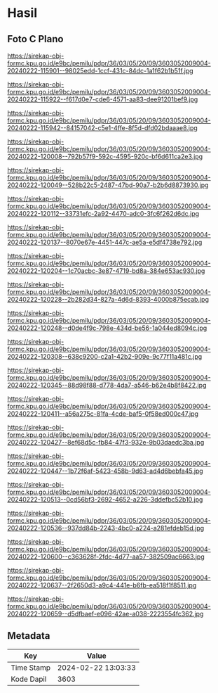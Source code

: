 # Hasil

## Foto C Plano

https://sirekap-obj-formc.kpu.go.id/e9bc/pemilu/pdpr/36/03/05/20/09/3603052009004-20240222-115901--98025edd-1ccf-431c-84dc-1a1f62b1b51f.jpg

https://sirekap-obj-formc.kpu.go.id/e9bc/pemilu/pdpr/36/03/05/20/09/3603052009004-20240222-115922--f617d0e7-cde6-4571-aa83-dee91201bef9.jpg

https://sirekap-obj-formc.kpu.go.id/e9bc/pemilu/pdpr/36/03/05/20/09/3603052009004-20240222-115942--84157042-c5e1-4ffe-8f5d-dfd02bdaaae8.jpg

https://sirekap-obj-formc.kpu.go.id/e9bc/pemilu/pdpr/36/03/05/20/09/3603052009004-20240222-120008--792b57f9-592c-4595-920c-bf6d611ca2e3.jpg

https://sirekap-obj-formc.kpu.go.id/e9bc/pemilu/pdpr/36/03/05/20/09/3603052009004-20240222-120049--528b22c5-2487-47bd-90a7-b2b6d8873930.jpg

https://sirekap-obj-formc.kpu.go.id/e9bc/pemilu/pdpr/36/03/05/20/09/3603052009004-20240222-120112--33731efc-2a92-4470-adc0-3fc6f262d6dc.jpg

https://sirekap-obj-formc.kpu.go.id/e9bc/pemilu/pdpr/36/03/05/20/09/3603052009004-20240222-120137--8070e67e-4451-447c-ae5a-e5df4738e792.jpg

https://sirekap-obj-formc.kpu.go.id/e9bc/pemilu/pdpr/36/03/05/20/09/3603052009004-20240222-120204--1c70acbc-3e87-4719-bd8a-384e653ac930.jpg

https://sirekap-obj-formc.kpu.go.id/e9bc/pemilu/pdpr/36/03/05/20/09/3603052009004-20240222-120228--2b282d34-827a-4d6d-8393-4000b875ecab.jpg

https://sirekap-obj-formc.kpu.go.id/e9bc/pemilu/pdpr/36/03/05/20/09/3603052009004-20240222-120248--d0de4f9c-798e-434d-be56-1a044ed8094c.jpg

https://sirekap-obj-formc.kpu.go.id/e9bc/pemilu/pdpr/36/03/05/20/09/3603052009004-20240222-120308--638c9200-c2a1-42b2-909e-9c77f11a481c.jpg

https://sirekap-obj-formc.kpu.go.id/e9bc/pemilu/pdpr/36/03/05/20/09/3603052009004-20240222-120345--88d98f88-d778-4da7-a546-b62e4b8f8422.jpg

https://sirekap-obj-formc.kpu.go.id/e9bc/pemilu/pdpr/36/03/05/20/09/3603052009004-20240222-120411--a56a275c-81fa-4cde-baf5-0f58ed000c47.jpg

https://sirekap-obj-formc.kpu.go.id/e9bc/pemilu/pdpr/36/03/05/20/09/3603052009004-20240222-120427--8ef68d5c-fb84-47f3-932e-9b03daedc3ba.jpg

https://sirekap-obj-formc.kpu.go.id/e9bc/pemilu/pdpr/36/03/05/20/09/3603052009004-20240222-120447--1b72f6af-5423-458b-9d63-ad4d6bebfa45.jpg

https://sirekap-obj-formc.kpu.go.id/e9bc/pemilu/pdpr/36/03/05/20/09/3603052009004-20240222-120513--0cd56bf3-2692-4652-a226-3ddefbc52b10.jpg

https://sirekap-obj-formc.kpu.go.id/e9bc/pemilu/pdpr/36/03/05/20/09/3603052009004-20240222-120536--937dd84b-2243-4bc0-a224-a281efdeb15d.jpg

https://sirekap-obj-formc.kpu.go.id/e9bc/pemilu/pdpr/36/03/05/20/09/3603052009004-20240222-120600--c363628f-2fdc-4d77-aa57-382509ac6663.jpg

https://sirekap-obj-formc.kpu.go.id/e9bc/pemilu/pdpr/36/03/05/20/09/3603052009004-20240222-120637--2f2650d3-a9c4-441e-b6fb-ea518f1f8511.jpg

https://sirekap-obj-formc.kpu.go.id/e9bc/pemilu/pdpr/36/03/05/20/09/3603052009004-20240222-120659--d5dfbaef-e096-42ae-a038-2223554fc362.jpg


## Metadata

| Key        | Value               |
| ---------- | ------------------- |
| Time Stamp | 2024-02-22 13:03:33 |
| Kode Dapil | 3603                |



